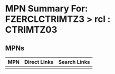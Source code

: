 



# MPN Summary For: FZERCLCTRIMTZ3 > rcl : CTRIMTZ03

## MPNs
  

|MPN|Direct Links|Search Links|
| :--- | :--- | :--- |
||||
